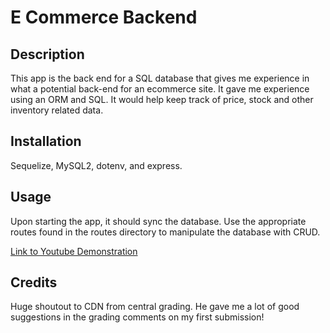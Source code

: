 # E Commerce Backend

## Description

This app is the back end for a SQL database that gives me experience in what a potential back-end for an ecommerce site. It gave me experience using an ORM and SQL. It would help keep track of price, stock and other inventory related data.

## Installation

Sequelize, MySQL2, dotenv, and express.

## Usage

Upon starting the app, it should sync the database. Use the appropriate routes found in the routes directory to manipulate the database with CRUD.

[Link to Youtube Demonstration](https://www.youtube.com/watch?v=kHsmDWrRRJs)

## Credits

Huge shoutout to CDN from central grading. He gave me a lot of good suggestions in the grading comments on my first submission!